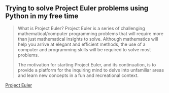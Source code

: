 ## Trying to solve Project Euler problems using Python in my free time

> What is Project Euler?
> Project Euler is a series of challenging mathematical/computer programming problems that will require more than just mathematical insights to solve. Although mathematics will help
> you arrive at elegant and efficient methods, the use of a computer and programming skills will be required to solve most problems.
>
>The motivation for starting Project Euler, and its continuation, is to provide a platform for the inquiring mind to delve into unfamiliar areas and learn new concepts in a fun 
> and recreational context.

[Project Euler](https://projecteuler.net/)